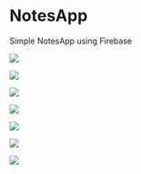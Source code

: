 # NotesApp
Simple NotesApp using Firebase

![](images/splash.png)

![](images/login.png)

![](images/signup.png)

![](images/notes.png)

![](images/navbar.png)

![](images/add_note.png)

![](images/edit_note.png)

